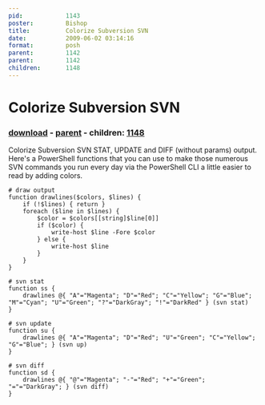 ```yaml
---
pid:            1143
poster:         Bishop
title:          Colorize Subversion SVN
date:           2009-06-02 03:14:16
format:         posh
parent:         1142
parent:         1142
children:       1148
---
```


# Colorize Subversion SVN

### [download](1143.ps1) - [parent](1142.md) - children: [1148](1148.md)

Colorize Subversion SVN STAT, UPDATE and DIFF (without params) output.
Here's a PowerShell functions that you can use to make those numerous SVN commands you run every day via the PowerShell CLI a little easier to read by adding colors.

```posh
# draw output
function drawlines($colors, $lines) {
	if (!$lines) { return }
	foreach ($line in $lines) {
		$color = $colors[[string]$line[0]]
		if ($color) {
			write-host $line -Fore $color
		} else {
			write-host $line
		}
	}
}

# svn stat
function ss {
	drawlines @{ "A"="Magenta"; "D"="Red"; "C"="Yellow"; "G"="Blue"; "M"="Cyan"; "U"="Green"; "?"="DarkGray"; "!"="DarkRed" } (svn stat)
}

# svn update
function su {
	drawlines @{ "A"="Magenta"; "D"="Red"; "U"="Green"; "C"="Yellow"; "G"="Blue"; } (svn up)
}

# svn diff
function sd {
	drawlines @{ "@"="Magenta"; "-"="Red"; "+"="Green"; "="="DarkGray"; } (svn diff)
}
```
